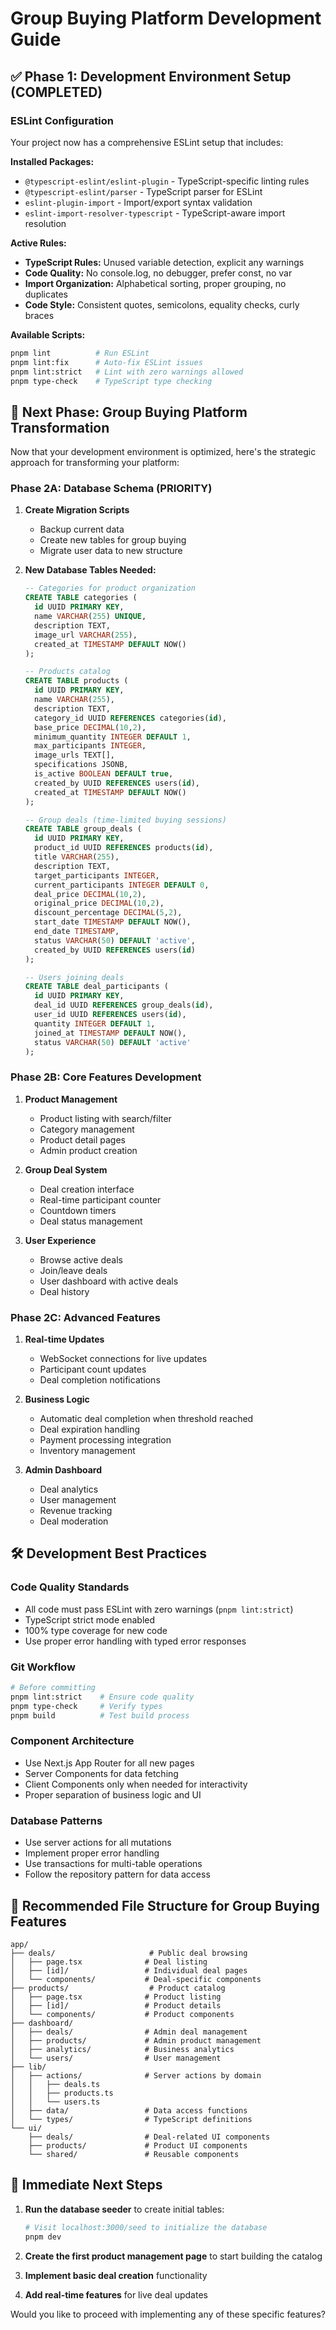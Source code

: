 # Group Buying Platform Development Guide

## ✅ Phase 1: Development Environment Setup (COMPLETED)

### ESLint Configuration
Your project now has a comprehensive ESLint setup that includes:

**Installed Packages:**
- `@typescript-eslint/eslint-plugin` - TypeScript-specific linting rules
- `@typescript-eslint/parser` - TypeScript parser for ESLint
- `eslint-plugin-import` - Import/export syntax validation
- `eslint-import-resolver-typescript` - TypeScript-aware import resolution

**Active Rules:**
- **TypeScript Rules:** Unused variable detection, explicit any warnings
- **Code Quality:** No console.log, no debugger, prefer const, no var
- **Import Organization:** Alphabetical sorting, proper grouping, no duplicates
- **Code Style:** Consistent quotes, semicolons, equality checks, curly braces

**Available Scripts:**
```bash
pnpm lint          # Run ESLint
pnpm lint:fix      # Auto-fix ESLint issues
pnpm lint:strict   # Lint with zero warnings allowed
pnpm type-check    # TypeScript type checking
```

## 🚀 Next Phase: Group Buying Platform Transformation

Now that your development environment is optimized, here's the strategic approach for transforming your platform:

### Phase 2A: Database Schema (PRIORITY)
1. **Create Migration Scripts**
   - Backup current data
   - Create new tables for group buying
   - Migrate user data to new structure

2. **New Database Tables Needed:**
   ```sql
   -- Categories for product organization
   CREATE TABLE categories (
     id UUID PRIMARY KEY,
     name VARCHAR(255) UNIQUE,
     description TEXT,
     image_url VARCHAR(255),
     created_at TIMESTAMP DEFAULT NOW()
   );

   -- Products catalog
   CREATE TABLE products (
     id UUID PRIMARY KEY,
     name VARCHAR(255),
     description TEXT,
     category_id UUID REFERENCES categories(id),
     base_price DECIMAL(10,2),
     minimum_quantity INTEGER DEFAULT 1,
     max_participants INTEGER,
     image_urls TEXT[],
     specifications JSONB,
     is_active BOOLEAN DEFAULT true,
     created_by UUID REFERENCES users(id),
     created_at TIMESTAMP DEFAULT NOW()
   );

   -- Group deals (time-limited buying sessions)
   CREATE TABLE group_deals (
     id UUID PRIMARY KEY,
     product_id UUID REFERENCES products(id),
     title VARCHAR(255),
     description TEXT,
     target_participants INTEGER,
     current_participants INTEGER DEFAULT 0,
     deal_price DECIMAL(10,2),
     original_price DECIMAL(10,2),
     discount_percentage DECIMAL(5,2),
     start_date TIMESTAMP DEFAULT NOW(),
     end_date TIMESTAMP,
     status VARCHAR(50) DEFAULT 'active',
     created_by UUID REFERENCES users(id)
   );

   -- Users joining deals
   CREATE TABLE deal_participants (
     id UUID PRIMARY KEY,
     deal_id UUID REFERENCES group_deals(id),
     user_id UUID REFERENCES users(id),
     quantity INTEGER DEFAULT 1,
     joined_at TIMESTAMP DEFAULT NOW(),
     status VARCHAR(50) DEFAULT 'active'
   );
   ```

### Phase 2B: Core Features Development

1. **Product Management**
   - Product listing with search/filter
   - Category management
   - Product detail pages
   - Admin product creation

2. **Group Deal System**
   - Deal creation interface
   - Real-time participant counter
   - Countdown timers
   - Deal status management

3. **User Experience**
   - Browse active deals
   - Join/leave deals
   - User dashboard with active deals
   - Deal history

### Phase 2C: Advanced Features

1. **Real-time Updates**
   - WebSocket connections for live updates
   - Participant count updates
   - Deal completion notifications

2. **Business Logic**
   - Automatic deal completion when threshold reached
   - Deal expiration handling
   - Payment processing integration
   - Inventory management

3. **Admin Dashboard**
   - Deal analytics
   - User management
   - Revenue tracking
   - Deal moderation

## 🛠 Development Best Practices

### Code Quality Standards
- All code must pass ESLint with zero warnings (`pnpm lint:strict`)
- TypeScript strict mode enabled
- 100% type coverage for new code
- Use proper error handling with typed error responses

### Git Workflow
```bash
# Before committing
pnpm lint:strict    # Ensure code quality
pnpm type-check     # Verify types
pnpm build          # Test build process
```

### Component Architecture
- Use Next.js App Router for all new pages
- Server Components for data fetching
- Client Components only when needed for interactivity
- Proper separation of business logic and UI

### Database Patterns
- Use server actions for all mutations
- Implement proper error handling
- Use transactions for multi-table operations
- Follow the repository pattern for data access

## 📁 Recommended File Structure for Group Buying Features

```
app/
├── deals/                     # Public deal browsing
│   ├── page.tsx              # Deal listing
│   ├── [id]/                 # Individual deal pages
│   └── components/           # Deal-specific components
├── products/                  # Product catalog
│   ├── page.tsx              # Product listing
│   ├── [id]/                 # Product details
│   └── components/           # Product components
├── dashboard/
│   ├── deals/                # Admin deal management
│   ├── products/             # Admin product management
│   ├── analytics/            # Business analytics
│   └── users/                # User management
├── lib/
│   ├── actions/              # Server actions by domain
│   │   ├── deals.ts
│   │   ├── products.ts
│   │   └── users.ts
│   ├── data/                 # Data access functions
│   └── types/                # TypeScript definitions
└── ui/
    ├── deals/                # Deal-related UI components
    ├── products/             # Product UI components
    └── shared/               # Reusable components
```

## 🎯 Immediate Next Steps

1. **Run the database seeder** to create initial tables:
   ```bash
   # Visit localhost:3000/seed to initialize the database
   pnpm dev
   ```

2. **Create the first product management page** to start building the catalog

3. **Implement basic deal creation** functionality

4. **Add real-time features** for live deal updates

Would you like to proceed with implementing any of these specific features? 